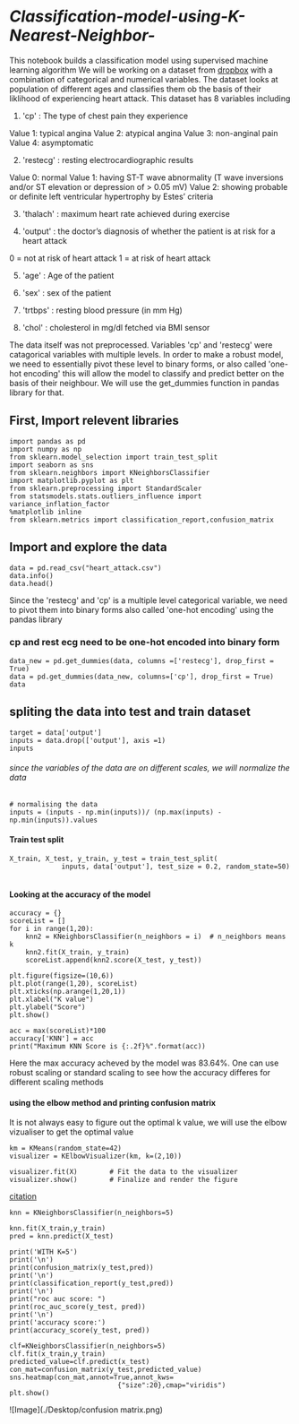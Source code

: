 # *Classification-model-using-K-Nearest-Neighbor-*

This notebook builds a classification model using supervised machine learning algorithm
We will be working on a dataset from [dropbox](https://www.dropbox.com/s/aohbr6yb9ifmc8w/heart_attack.csv?dl=1) with a combination of categorical and numerical variables. The dataset looks at population of different ages and classifies them ob the basis of their liklihood of experiencing heart attack. This dataset has 8 variables including 

1. 'cp' : The type of chest pain they experience 

Value 1: typical angina
Value 2: atypical angina
Value 3: non-anginal pain
Value 4: asymptomatic

2. 'restecg' : resting electrocardiographic results

Value 0: normal
Value 1: having ST-T wave abnormality (T wave inversions and/or ST elevation or depression of > 0.05 mV)
Value 2: showing probable or definite left ventricular hypertrophy by Estes’ criteria

3. 'thalach' : maximum heart rate achieved during exercise

4. 'output' : the doctor’s diagnosis of whether the patient is at risk for a heart attack

0 = not at risk of heart attack
1 = at risk of heart attack

5. 'age' : Age of the patient 

6. 'sex' : sex of the patient 

7. 'trtbps' : resting blood pressure (in mm Hg)

8. 'chol' : cholesterol in mg/dl fetched via BMI sensor

The data itself was not preprocessed. Variables 'cp' and 'restecg' were catagorical variables with multiple levels. In order to make a robust model, we need to essentially pivot these level to binary forms, or also called 'one-hot encoding' this will allow the model to classify and predict better on the basis of their neighbour. We will use the get_dummies function in pandas library for that. 

## First, Import relevent libraries 
```
import pandas as pd
import numpy as np
from sklearn.model_selection import train_test_split
import seaborn as sns
from sklearn.neighbors import KNeighborsClassifier
import matplotlib.pyplot as plt 
from sklearn.preprocessing import StandardScaler
from statsmodels.stats.outliers_influence import variance_inflation_factor
%matplotlib inline
from sklearn.metrics import classification_report,confusion_matrix
```

## Import and explore the data 
```
data = pd.read_csv("heart_attack.csv")
data.info()
data.head()
```

Since the 'restecg' and 'cp' is a multiple level categorical variable, we need to pivot them into binary forms also called 'one-hot encoding' using the pandas library 

### cp and rest ecg need to be one-hot encoded into binary form 
```
data_new = pd.get_dummies(data, columns =['restecg'], drop_first = True)
data = pd.get_dummies(data_new, columns=['cp'], drop_first = True)
data
```

## spliting the data into test and train dataset 
```
target = data['output']
inputs = data.drop(['output'], axis =1)
inputs
```
###### since the variables of the data are on different scales, we will normalize the data 
```
# normalising the data 
inputs = (inputs - np.min(inputs))/ (np.max(inputs) - np.min(inputs)).values
```

#### Train test split 
```
X_train, X_test, y_train, y_test = train_test_split(
             inputs, data['output'], test_size = 0.2, random_state=50)
             
```

#### Looking at the accuracy of the model 
```
accuracy = {}
scoreList = []
for i in range(1,20):
    knn2 = KNeighborsClassifier(n_neighbors = i)  # n_neighbors means k
    knn2.fit(X_train, y_train)
    scoreList.append(knn2.score(X_test, y_test))
    
plt.figure(figsize=(10,6))
plt.plot(range(1,20), scoreList)
plt.xticks(np.arange(1,20,1))
plt.xlabel("K value")
plt.ylabel("Score")
plt.show()

acc = max(scoreList)*100
accuracy['KNN'] = acc
print("Maximum KNN Score is {:.2f}%".format(acc))
```

Here the max accuracy acheved by the model was 83.64%. One can use robust scaling or standard scaling to see how the accuracy differes for different scaling methods

#### using the elbow method and printing confusion matrix 

It is not always easy to figure out the optimal k value, we will use the elbow vizualiser to get the optimal value 

```
km = KMeans(random_state=42)
visualizer = KElbowVisualizer(km, k=(2,10))
 
visualizer.fit(X)        # Fit the data to the visualizer
visualizer.show()        # Finalize and render the figure
```
[citation](https://towardsdatascience.com/elbow-method-is-not-sufficient-to-find-best-k-in-k-means-clustering-fc820da0631d)

```
knn = KNeighborsClassifier(n_neighbors=5)

knn.fit(X_train,y_train)
pred = knn.predict(X_test)

print('WITH K=5')
print('\n')
print(confusion_matrix(y_test,pred))
print('\n')
print(classification_report(y_test,pred))
print('\n')
print("roc auc score: ")
print(roc_auc_score(y_test, pred))
print('\n')
print('accuracy score:')
print(accuracy_score(y_test, pred))

```

```
clf=KNeighborsClassifier(n_neighbors=5)
clf.fit(x_train,y_train)
predicted_value=clf.predict(x_test)
con_mat=confusion_matrix(y_test,predicted_value)
sns.heatmap(con_mat,annot=True,annot_kws= 
                           {"size":20},cmap="viridis")
plt.show()
```
![Image](./Desktop/confusion matrix.png)

